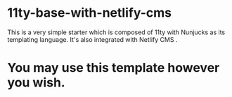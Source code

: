 # 11ty-base-with-netlify-cms
This is a very simple starter which is composed of 11ty with Nunjucks as its templating language. It's also integrated with Netlify CMS .

<h1>You may use this template however you wish.</h1>
